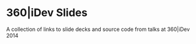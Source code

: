 360|iDev Slides
==============

A collection of links to slide decks and source code from talks at 360|iDev 2014

